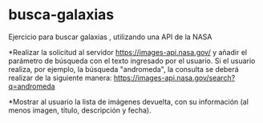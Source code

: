 # busca-galaxias
Ejercicio para buscar galaxias , utilizando una API de la NASA

*Realizar la solicitud al servidor https://images-api.nasa.gov/ y añadir el parámetro de búsqueda con el texto ingresado por el usuario. Si el usuario realiza, por ejemplo, la búsqueda "andromeda", la consulta se deberá realizar de la siguiente manera: 
https://images-api.nasa.gov/search?q=andromeda

*Mostrar al usuario la lista de imágenes devuelta, con su información (al menos imagen, título, descripción y fecha).
